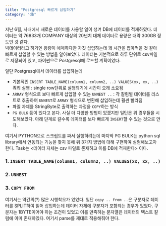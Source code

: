 ```yaml
---
title: "Postgresql 빠르게 삽입하기"
category: "db"
---
```

지난 6월, 사내에서 새로운 데이터를 사용할 일이 생겨 DB에 데이터를 적재하였다. 데이터는 약 76833개 COMPANY 대상의 20년치 대체 데이터로 용량은 대략 300GB 정도인 것 같다.  
빅데이터라고 하기엔 용량이 애매하다만 자칫 삽입하는데 꽤 시간을 잡아먹을 것 같아 빠르게 삽입할 수 있는 방법을 알아보았다.
데이터는 기본적으로 하루 단위로 csv파일로 저장되어 있고, 파이썬으로 Postgresql에 로드할 계획이었다.

일단 Postgresql에서 데이터를 삽입하는데
- 기본적인 `INSERT TABLE_NAME(column1, column2, ..) VALUES(xx, xx, ..)` 쿼리 실행 : single row단위로 실행되기에 시간이 오래 소요됨
- `ARRAY` 형식으로 보다 빠르게 삽입할 수 있는 `UNNEST ..` : 각 칼럼별 데이터를 리스트로 추출하여 `UNNEST`로 `ARRAY` 형식으로 변환해 삽입하는데 훨씬 빨라짐
- 파일 자체를 StringByte로 출력하는 과정을 `COPY`하는 방식
- `PG BULK` 
등이 있다고 본다. 사실 더 다양한 방법이 있겠지만 일단은 위 경우들을 시도해보았다. 
아래 단계로 갈수록 데이터를 보다 빠르게 `INSERT`할 수 있는 것으로 안다. 

여기서 PYTHON으로 스크립트를 짜서 실행하려는데 마지막 PG BULK는 python sql library에서 연동되는 기능을 찾지 못해 위 3가지 방법에 대해 구현하여 실험해보고자 한다. 
Task는 <데이터 자체는 csv 파일로 존재하고 이를 DB에 적재한다> 이다.

### 1. `INSERT TABLE_NAME(column1, column2, ..) VALUES(xx, xx, ..)`


### 2. `UNNEST`
### 3. `COPY FROM`
여기서는 약간의(?) 많은 시행착오가 있었다. 일단 `copy .. from ..`은 구분자로 데이터를 SPLIT하여 읽어 삽입하는데 데이터 자체에 구분자가 포함되는 경우가 있었다.
구분자는 1BYTE이어야 하는 조건이 있었고 이를 만족하는 문자열은 데이터의 텍스트 칼럼에 이미 존재하였다. 여기서 parse를 제대로 적용해줘야 한다.
